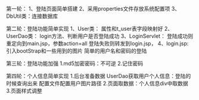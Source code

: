 第一轮：
    1、登陆页面简单搭建
    2、采用properties文件存放系统配置项
    3、DbUtil类：连接数据库

第二轮：登陆功能简单实现
    1、User类：
        属性和t_user表字段映射好
    2、UserDao类：
        login方法、判断用户是否登陆成功
    3、LoginServlet：
        登陆成功则重定向到main.jsp，参数action=all
        登陆失败则转发到login.jsp，
    4、login.jsp:	引入bootStrap和一些用到的图片
        简单的用户名和密码的登陆
        
第三轮：登陆功能加强
    1.md5加密密码：不可逆
    2.记住密码
    
第四轮：个人信息简单实现
    1.后台准备数据
        UserDao获取用户个人信息：登陆的时候查询出来
        配置文件配置用户图片路径
    2.页面取数据：个人信息div中取数据
    3.页面样式调整